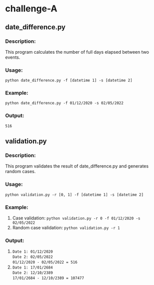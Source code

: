 # challenge-A

##   date_difference.py
### Description:
This program calculates the number of full days elapsed between two events.
###  Usage:
`python date_difference.py -f [datetime 1] -s [datetime 2]`  
### Example: 
`python date_difference.py -f 01/12/2020 -s 02/05/2022`
### Output: 
`516`

##   validation.py
### Description:
This program validates the result of date_difference.py and generates random cases.
###  Usage:
`python validation.py -r [0, 1] -f [datetime 1] -s [datetime 2]`  
### Example: 
1. Case validation: `python validation.py -r 0 -f 01/12/2020 -s 02/05/2022`
2. Random case validation: `python validation.py -r 1`
### Output: 
1. `Date 1: 01/12/2020` <br>
`Date 2: 02/05/2022` <br>
`01/12/2020 - 02/05/2022 = 516`
2. `Date 1: 17/01/2684`<br>
`Date 2: 12/10/2389`<br>
`17/01/2684 - 12/10/2389 = 107477`
